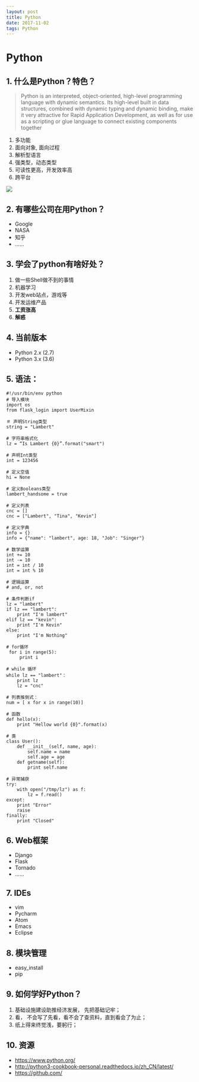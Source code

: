 ```yaml
---
layout: post
title: Python
date: 2017-11-02 
tags: Python
---
```



# Python
## 1. 什么是Python？特色？
>Python is an interpreted, object-oriented, high-level programming language with dynamic semantics. Its high-level built in data structures, combined with dynamic typing and dynamic binding, make it very attractive for Rapid Application Development, as well as for use as a scripting or glue language to connect existing components together

1. 多功能
2. 面向对象, 面向过程
3. 解析型语言
4. 强类型，动态类型
5. 可读性更高，开发效率高
6. 跨平台


![](https://pic4.zhimg.com/50/b0aeb7ffd1667b9162e5329154d43777_720x4096.jpg)


## 2. 有哪些公司在用Python？
* Google
* NASA
* 知乎
* ......


## 3. 学会了python有啥好处？
1. 做一些Shell做不到的事情
2. 机器学习
3. 开发web站点，游戏等
4. 开发运维产品
5. **工资涨高**
6. **解惑**

## 4. 当前版本
* Python 2.x  (2.7)
* Python 3.x  (3.6)

## 5. 语法：
```
#!/usr/bin/env python
# 导入模块
import os
from flask_login import UserMixin

＃ 声明String类型
string = "Lambert"

# 字符串格式化
lz = “Is Lambert {0}”.format("smart")

# 声明Int类型
int = 123456

# 定义空值
hi = None

# 定义Booleans类型
lambert_handsome = true

# 定义列表
cnc = []
cnc = ["Lambert", "Tina", "Kevin"]

# 定义字典
info = {}
info = {"name": "lambert", age: 18, "Job": "Singer"}

# 数学运算
int += 10
int -= 10
int = int / 10
int = int % 10

# 逻辑运算
# and, or, not

# 条件判断if
lz = "lambert"
if lz == "lambert":
    print "I'm lambert"
elif lz == "kevin":
    print "I'm Kevin"
else:
    print "I'm Nothing"

# for循环
 for i in range(5):
     print i

# while 循环
while lz == "lambert"：
    print lz
    lz = "cnc"

# 列表推倒式：
num = [ x for x in range(10)]

# 函数
def hello(x):
    print "Hellow world {0}".format(x)

# 类
class User():
    def __init__(self, name, age):
        self.name = name
        self.age = age
    def getname(self):
        print self.name

# 异常捕获
try:
    with open("/tmp/lz") as f:
        lz = f.read()
except:
    print "Error"
    raise
finally:
    print "Closed"

```

## 6. Web框架
* Django
* Flask
* Tornado
* ......

## 7. IDEs
* vim
* Pycharm
* Atom
* Emacs
* Eclipse

## 8. 模块管理
* easy_install
* pip

## 9. 如何学好Python？
1. 基础设施建设助推经济发展， 先把基础记牢；
2. 看， 不会写了先看，看不会了查资料，直到看会了为止；
3. 纸上得来终觉浅，要躬行；


## 10. 资源
* https://www.python.org/
* http://python3-cookbook-personal.readthedocs.io/zh_CN/latest/
* https://github.com/